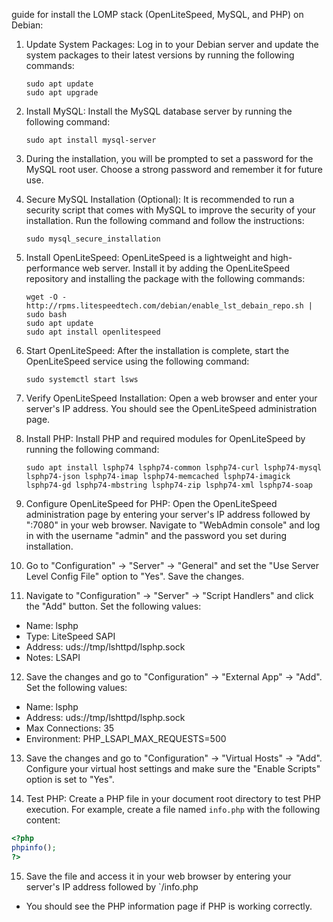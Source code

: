 guide for  install the LOMP stack (OpenLiteSpeed, MySQL, and PHP) on Debian:


1. Update System Packages: Log in to your Debian server and update the system packages to their latest versions by running the following commands:
   ```
   sudo apt update
   sudo apt upgrade
   ```

2. Install MySQL: Install the MySQL database server by running the following command:
   ```
   sudo apt install mysql-server
   ```

3. During the installation, you will be prompted to set a password for the MySQL root user. Choose a strong password and remember it for future use.

4. Secure MySQL Installation (Optional): It is recommended to run a security script that comes with MySQL to improve the security of your installation. Run the following command and follow the instructions:
   ```
   sudo mysql_secure_installation
   ```

5. Install OpenLiteSpeed: OpenLiteSpeed is a lightweight and high-performance web server. Install it by adding the OpenLiteSpeed repository and installing the package with the following commands:
   ```
   wget -O - http://rpms.litespeedtech.com/debian/enable_lst_debain_repo.sh | sudo bash
   sudo apt update
   sudo apt install openlitespeed
   ```

6. Start OpenLiteSpeed: After the installation is complete, start the OpenLiteSpeed service using the following command:
   ```
   sudo systemctl start lsws
   ```

7. Verify OpenLiteSpeed Installation: Open a web browser and enter your server's IP address. You should see the OpenLiteSpeed administration page.

8. Install PHP: Install PHP and required modules for OpenLiteSpeed by running the following command:
   ```
   sudo apt install lsphp74 lsphp74-common lsphp74-curl lsphp74-mysql lsphp74-json lsphp74-imap lsphp74-memcached lsphp74-imagick lsphp74-gd lsphp74-mbstring lsphp74-zip lsphp74-xml lsphp74-soap
   ```

9. Configure OpenLiteSpeed for PHP: Open the OpenLiteSpeed administration page by entering your server's IP address followed by ":7080" in your web browser. Navigate to "WebAdmin console" and log in with the username "admin" and the password you set during installation.

10. Go to "Configuration" -> "Server" -> "General" and set the "Use Server Level Config File" option to "Yes". Save the changes.

11. Navigate to "Configuration" -> "Server" -> "Script Handlers" and click the "Add" button. Set the following values:
   - Name: lsphp
   - Type: LiteSpeed SAPI
   - Address: uds://tmp/lshttpd/lsphp.sock
   - Notes: LSAPI

12. Save the changes and go to "Configuration" -> "External App" -> "Add". Set the following values:
   - Name: lsphp
   - Address: uds://tmp/lshttpd/lsphp.sock
   - Max Connections: 35
   - Environment: PHP_LSAPI_MAX_REQUESTS=500

13. Save the changes and go to "Configuration" -> "Virtual Hosts" -> "Add". Configure your virtual host settings and make sure the "Enable Scripts" option is set to "Yes".

14. Test PHP: Create a PHP file in your document root directory to test PHP execution. For example, create a file named `info.php` with the following content:
   ```php
   <?php
   phpinfo();
   ?>
   ```

15. Save the file and access it in your web browser by entering your server's IP address followed by `/info.php

- You should see the PHP information page if PHP is working correctly.
